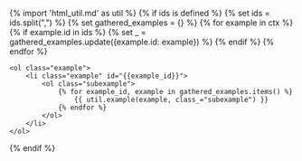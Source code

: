 {% import 'html_util.md' as util %}
{% if ids is defined %}
    {% set ids = ids.split(",") %}
    {% set gathered_examples = {} %}
    {% for example in ctx %}
        {% if example.id in ids %}
            {% set _ = gathered_examples.update({example.id: example}) %}
        {% endif %}
    {% endfor %}
```{=html}
<ol class="example">
    <li class="example" id="{{example_id}}">
        <ol class="subexample">
            {% for example_id, example in gathered_examples.items() %}
                {{ util.example(example, class_="subexample") }}
            {% endfor %}
        </ol>
    </li>
</ol>
```
{% endif %}
